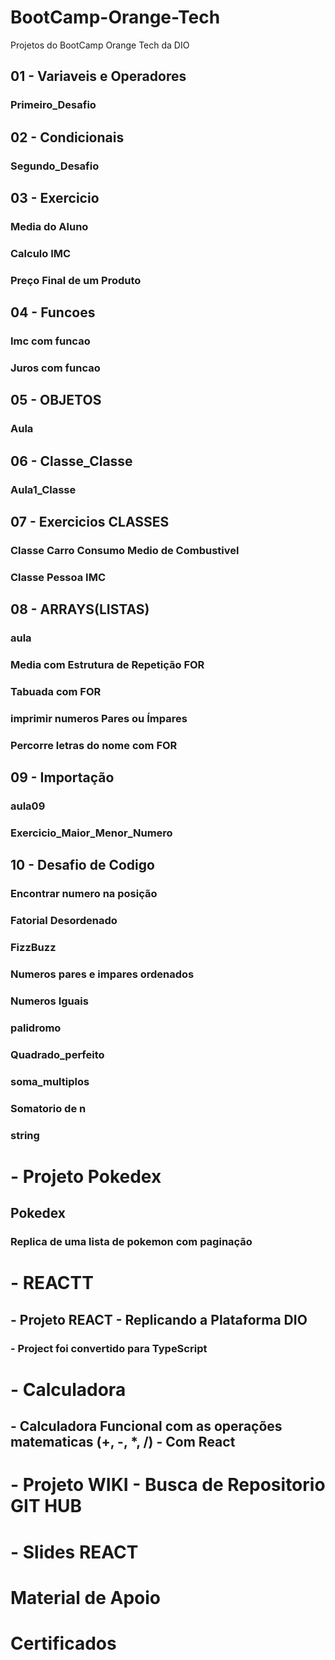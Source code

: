 # BootCamp-Orange-Tech
Projetos do BootCamp Orange Tech da DIO

## 01 - Variaveis e Operadores
 ###  Primeiro_Desafio

## 02 - Condicionais
 ###  Segundo_Desafio

## 03 - Exercicio
 ###  Media do Aluno 
 ###  Calculo IMC
 ###  Preço Final de um Produto

## 04 - Funcoes
 ### Imc com funcao 
 ### Juros com funcao

## 05 - OBJETOS
 ### Aula 

## 06 - Classe_Classe
 ### Aula1_Classe

## 07 - Exercicios CLASSES
 ### Classe Carro Consumo Medio de Combustivel
 ### Classe Pessoa IMC 

## 08 - ARRAYS(LISTAS)
 ### aula
 ### Media com Estrutura de Repetição FOR
 ### Tabuada com FOR
 ### imprimir numeros Pares ou Ímpares 
 ### Percorre letras do nome com FOR

## 09 - Importação 
 ### aula09
 ### Exercicio_Maior_Menor_Numero

## 10 - Desafio de Codigo
 ### Encontrar numero na posição
 ### Fatorial Desordenado
 ### FizzBuzz
 ### Numeros pares e impares ordenados
 ### Numeros Iguais 
 ### palidromo
 ### Quadrado_perfeito
 ### soma_multiplos
 ### Somatorio de n
 ### string 

# - Projeto Pokedex
 ## Pokedex
  ### Replica de uma lista de pokemon com paginação 

# - REACTT
 ## - Projeto REACT - Replicando a Plataforma DIO
 ### - Project foi convertido para TypeScript 

# - Calculadora
 ## - Calculadora Funcional com as operações matematicas (+, -, *, /) - Com React

# - Projeto WIKI - Busca de Repositorio GIT HUB
 

 

# - Slides REACT

# Material de Apoio

# Certificados

 
